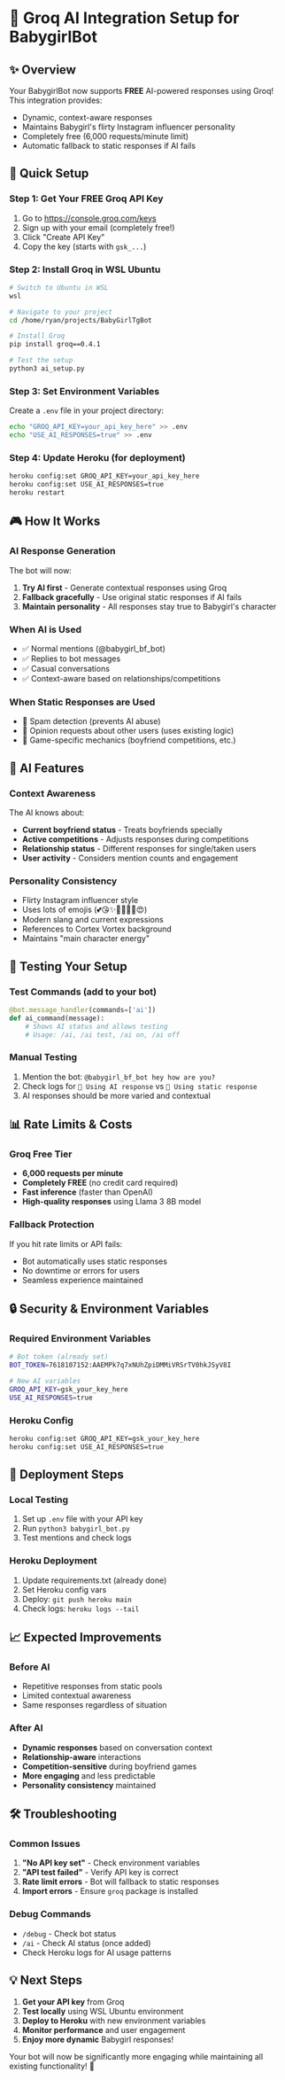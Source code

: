 # 🤖 Groq AI Integration Setup for BabygirlBot

## ✨ Overview
Your BabygirlBot now supports **FREE** AI-powered responses using Groq! This integration provides:
- Dynamic, context-aware responses
- Maintains Babygirl's flirty Instagram influencer personality  
- Completely free (6,000 requests/minute limit)
- Automatic fallback to static responses if AI fails

## 🚀 Quick Setup

### Step 1: Get Your FREE Groq API Key
1. Go to https://console.groq.com/keys
2. Sign up with your email (completely free!)
3. Click "Create API Key"
4. Copy the key (starts with `gsk_...`)

### Step 2: Install Groq in WSL Ubuntu
```bash
# Switch to Ubuntu in WSL
wsl

# Navigate to your project
cd /home/ryan/projects/BabyGirlTgBot

# Install Groq
pip install groq==0.4.1

# Test the setup
python3 ai_setup.py
```

### Step 3: Set Environment Variables
Create a `.env` file in your project directory:
```bash
echo "GROQ_API_KEY=your_api_key_here" >> .env
echo "USE_AI_RESPONSES=true" >> .env
```

### Step 4: Update Heroku (for deployment)
```bash
heroku config:set GROQ_API_KEY=your_api_key_here
heroku config:set USE_AI_RESPONSES=true
heroku restart
```

## 🎮 How It Works

### AI Response Generation
The bot will now:
1. **Try AI first** - Generate contextual responses using Groq
2. **Fallback gracefully** - Use original static responses if AI fails
3. **Maintain personality** - All responses stay true to Babygirl's character

### When AI is Used
- ✅ Normal mentions (@babygirl_bf_bot)
- ✅ Replies to bot messages
- ✅ Casual conversations
- ✅ Context-aware based on relationships/competitions

### When Static Responses are Used
- 🚫 Spam detection (prevents AI abuse)
- 🚫 Opinion requests about other users (uses existing logic)
- 🚫 Game-specific mechanics (boyfriend competitions, etc.)

## 🎯 AI Features

### Context Awareness
The AI knows about:
- **Current boyfriend status** - Treats boyfriends specially
- **Active competitions** - Adjusts responses during competitions  
- **Relationship status** - Different responses for single/taken users
- **User activity** - Considers mention counts and engagement

### Personality Consistency
- Flirty Instagram influencer style
- Uses lots of emojis (💕😘✨💅👑🔥💖😍)
- Modern slang and current expressions
- References to Cortex Vortex background
- Maintains "main character energy"

## 🔧 Testing Your Setup

### Test Commands (add to your bot)
```python
@bot.message_handler(commands=['ai'])
def ai_command(message):
    # Shows AI status and allows testing
    # Usage: /ai, /ai test, /ai on, /ai off
```

### Manual Testing
1. Mention the bot: `@babygirl_bf_bot hey how are you?`
2. Check logs for `🤖 Using AI response` vs `📝 Using static response`
3. AI responses should be more varied and contextual

## 📊 Rate Limits & Costs

### Groq Free Tier
- **6,000 requests per minute**
- **Completely FREE** (no credit card required)
- **Fast inference** (faster than OpenAI)
- **High-quality responses** using Llama 3 8B model

### Fallback Protection
If you hit rate limits or API fails:
- Bot automatically uses static responses
- No downtime or errors for users
- Seamless experience maintained

## 🔒 Security & Environment Variables

### Required Environment Variables
```bash
# Bot token (already set)
BOT_TOKEN=7618107152:AAEMPk7q7xNUhZpiDMMiVRSrTV0hkJSyV8I

# New AI variables
GROQ_API_KEY=gsk_your_key_here
USE_AI_RESPONSES=true
```

### Heroku Config
```bash
heroku config:set GROQ_API_KEY=gsk_your_key_here
heroku config:set USE_AI_RESPONSES=true
```

## 🚀 Deployment Steps

### Local Testing
1. Set up `.env` file with your API key
2. Run `python3 babygirl_bot.py` 
3. Test mentions and check logs

### Heroku Deployment  
1. Update requirements.txt (already done)
2. Set Heroku config vars
3. Deploy: `git push heroku main`
4. Check logs: `heroku logs --tail`

## 📈 Expected Improvements

### Before AI
- Repetitive responses from static pools
- Limited contextual awareness
- Same responses regardless of situation

### After AI
- **Dynamic responses** based on conversation context
- **Relationship-aware** interactions
- **Competition-sensitive** during boyfriend games
- **More engaging** and less predictable
- **Personality consistency** maintained

## 🛠️ Troubleshooting

### Common Issues
1. **"No API key set"** - Check environment variables
2. **"API test failed"** - Verify API key is correct
3. **Rate limit errors** - Bot will fallback to static responses
4. **Import errors** - Ensure `groq` package is installed

### Debug Commands
- `/debug` - Check bot status
- `/ai` - Check AI status (once added)
- Check Heroku logs for AI usage patterns

## 💡 Next Steps

1. **Get your API key** from Groq
2. **Test locally** using WSL Ubuntu environment
3. **Deploy to Heroku** with new environment variables
4. **Monitor performance** and user engagement
5. **Enjoy more dynamic** Babygirl responses!

Your bot will now be significantly more engaging while maintaining all existing functionality! 🎉 